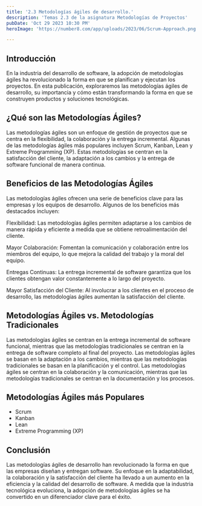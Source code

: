 ```yaml
---
title: '2.3 Metodologías ágiles de desarrollo.'
description: 'Temas 2.3 de la asignatura Metodologías de Proyectos'
pubDate: 'Oct 29 2023 10:30 PM'
heroImage: 'https://number8.com/app/uploads/2023/06/Scrum-Approach.png'

---
```


<h2>Introducción</h2>

<p>
En la industria del desarrollo de software, la adopción de metodologías ágiles ha revolucionado la forma en que se planifican y ejecutan los proyectos. En esta publicación, exploraremos las metodologías ágiles de desarrollo, su importancia y cómo están transformando la forma en que se construyen productos y soluciones tecnológicas.
</p>

<h2>¿Qué son las Metodologías Ágiles?</h2>
<p>
Las metodologías ágiles son un enfoque de gestión de proyectos que se centra en la flexibilidad, la colaboración y la entrega incremental. Algunas de las metodologías ágiles más populares incluyen Scrum, Kanban, Lean y Extreme Programming (XP). Estas metodologías se centran en la satisfacción del cliente, la adaptación a los cambios y la entrega de software funcional de manera continua.
</p>

<h2>Beneficios de las Metodologías Ágiles</h2>

<p>
Las metodologías ágiles ofrecen una serie de beneficios clave para las empresas y los equipos de desarrollo. Algunos de los beneficios más destacados incluyen:

Flexibilidad: Las metodologías ágiles permiten adaptarse a los cambios de manera rápida y eficiente a medida que se obtiene retroalimentación del cliente.

Mayor Colaboración: Fomentan la comunicación y colaboración entre los miembros del equipo, lo que mejora la calidad del trabajo y la moral del equipo.

Entregas Continuas: La entrega incremental de software garantiza que los clientes obtengan valor constantemente a lo largo del proyecto.

Mayor Satisfacción del Cliente: Al involucrar a los clientes en el proceso de desarrollo, las metodologías ágiles aumentan la satisfacción del cliente.
</p>

<h2>Metodologías Ágiles vs. Metodologías Tradicionales</h2>

<p>
Las metodologías ágiles se centran en la entrega incremental de software funcional, mientras que las metodologías tradicionales se centran en la entrega de software completo al final del proyecto. Las metodologías ágiles se basan en la adaptación a los cambios, mientras que las metodologías tradicionales se basan en la planificación y el control. Las metodologías ágiles se centran en la colaboración y la comunicación, mientras que las metodologías tradicionales se centran en la documentación y los procesos.
</p>

<h2>Metodologías Ágiles más Populares</h2>
<ul>
    <li>Scrum</li>
    <li>Kanban</li>
    <li>Lean</li>
    <li>Extreme Programming (XP)</li>
</ul>

<h2>Conclusión</h2>

<p>
Las metodologías ágiles de desarrollo han revolucionado la forma en que las empresas diseñan y entregan software. Su enfoque en la adaptabilidad, la colaboración y la satisfacción del cliente ha llevado a un aumento en la eficiencia y la calidad del desarrollo de software. A medida que la industria tecnológica evoluciona, la adopción de metodologías ágiles se ha convertido en un diferenciador clave para el éxito.
</p>

